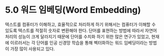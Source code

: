 # 5.0 워드 임베딩(Word Embedding)

텍스트를 컴퓨터가 이해하고, 효율적으로 처리하게 하기 위해서는 컴퓨터가 이해할 수 있도록 텍스트를 적절히 숫자로 변환해야 한다. 단어를 표현하는 방법에 따라서 자연어 처리의 성능이 크게 달라지기 때문에 단어를 수치화 하기 위한 많은 연구가 있었고, 현재에 이르러서는 각 단어를 인공 신경망 학습을 통해 벡터화하는 워드 임베딩이라는 방법이 가장 많이 사용되고 있다.